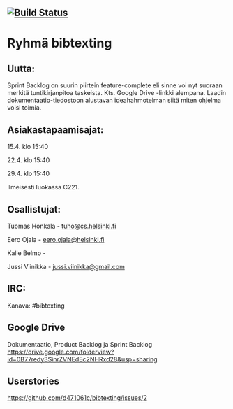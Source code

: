 
[![Build Status](https://travis-ci.org/d471061c/bibtexting.svg?branch=master)](https://travis-ci.org/d471061c/bibtexting)
----------------
Ryhmä bibtexting
================

Uutta:
------
Sprint Backlog on suurin piirtein feature-complete eli sinne voi nyt suoraan merkitä tuntikirjanpitoa taskeista. Kts. Google Drive -linkki alempana. Laadin dokumentaatio-tiedostoon alustavan ideahahmotelman siitä miten ohjelma voisi toimia.


Asiakastapaamisajat:
--------------------

15.4. klo 15:40

22.4. klo 15:40

29.4. klo 15:40 

Ilmeisesti luokassa C221.

Osallistujat:
-------------

Tuomas Honkala - tuho@cs.helsinki.fi

Eero Ojala - eero.ojala@helsinki.fi

Kalle Belmo - 

Jussi Viinikka - jussi.viinikka@gmail.com

IRC:
----

Kanava: #bibtexting

Google Drive
------------
Dokumentaatio, Product Backlog ja Sprint Backlog
https://drive.google.com/folderview?id=0B77redy3SinrZVNEdEc2NHRxd28&usp=sharing

Userstories
-----------
https://github.com/d471061c/bibtexting/issues/2
